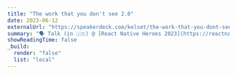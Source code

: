 ```yaml
---
title: "The work that you don't see 2.0"
date: 2023-06-12
externalUrl: "https://speakerdeck.com/kelset/the-work-that-you-dont-see-2-dot-0"
summary: "🗣 Talk (in 🇮🇹) @ [React Native Heroes 2023](https://reactnativeheroes.com/2023/) - *(recording will only be out in a couple months)* - [slides](https://speakerdeck.com/kelset/the-work-that-you-dont-see-2-dot-0)"
showReadingTime: false
_build:
  render: "false"
  list: "local"
---
```


